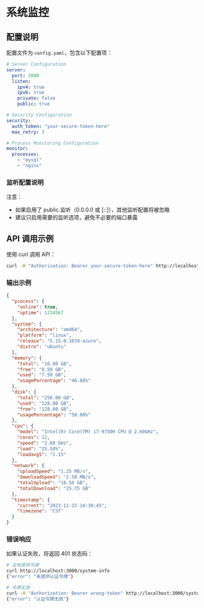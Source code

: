 # 系统监控

## 配置说明

配置文件为 `config.yaml`，包含以下配置项：

```yaml
# Server Configuration
server:
  port: 3000   
  listen:
    ipv4: true
    ipv6: true    
    private: false 
    public: true  

# Security Configuration
security:
  auth_token: "your-secure-token-here"
  max_retry: 3

# Process Monitoring Configuration
monitor:
  processes:
    - "mysql"
    - "nginx"
```

### 监听配置说明

注意：
- 如果启用了 public 监听（0.0.0.0 或 [::]），其他监听配置将被忽略
- 建议只启用需要的监听选项，避免不必要的端口暴露

## API 调用示例

使用 curl 调用 API：

```bash
curl -H "Authorization: Bearer your-secure-token-here" http://localhost:3000/system-info
```

### 输出示例

```json
{
  "process": {
    "online": true,
    "uptime": 1234567
  },
  "system": {
    "architecture": "amd64",
    "platform": "linux",
    "release": "5.15.0-1039-azure",
    "distro": "ubuntu"
  },
  "memory": {
    "total": "16.00 GB",
    "free": "8.50 GB",
    "used": "7.50 GB",
    "usagePercentage": "46.88%"
  },
  "disk": {
    "total": "256.00 GB",
    "used": "128.00 GB",
    "free": "128.00 GB",
    "usagePercentage": "50.00%"
  },
  "cpu": {
    "model": "Intel(R) Core(TM) i7-9750H CPU @ 2.60GHz",
    "cores": 12,
    "speed": "2.60 GHz",
    "load": "25.50%",
    "loadavg5": "1.15"
  },
  "network": {
    "uploadSpeed": "1.25 MB/s",
    "downloadSpeed": "2.50 MB/s",
    "totalUpload": "10.50 GB",
    "totalDownload": "25.75 GB"
  },
  "timestamp": {
    "current": "2023-11-15 14:30:45",
    "timezone": "CST"
  }
}
```

### 错误响应

如果认证失败，将返回 401 状态码：

```bash
# 没有提供令牌
curl http://localhost:3000/system-info
{"error": "未提供认证令牌"}

# 令牌无效
curl -H "Authorization: Bearer wrong-token" http://localhost:3000/system-info
{"error": "认证令牌无效"}
```
